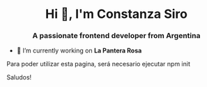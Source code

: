<h1 align="center">Hi 👋, I'm Constanza Siro</h1>
<h3 align="center">A passionate frontend developer from Argentina</h3>

- 🔭 I’m currently working on **La Pantera Rosa**

<p> Para poder utilizar esta pagina, será necesario ejecutar npm init </p>

Saludos!


